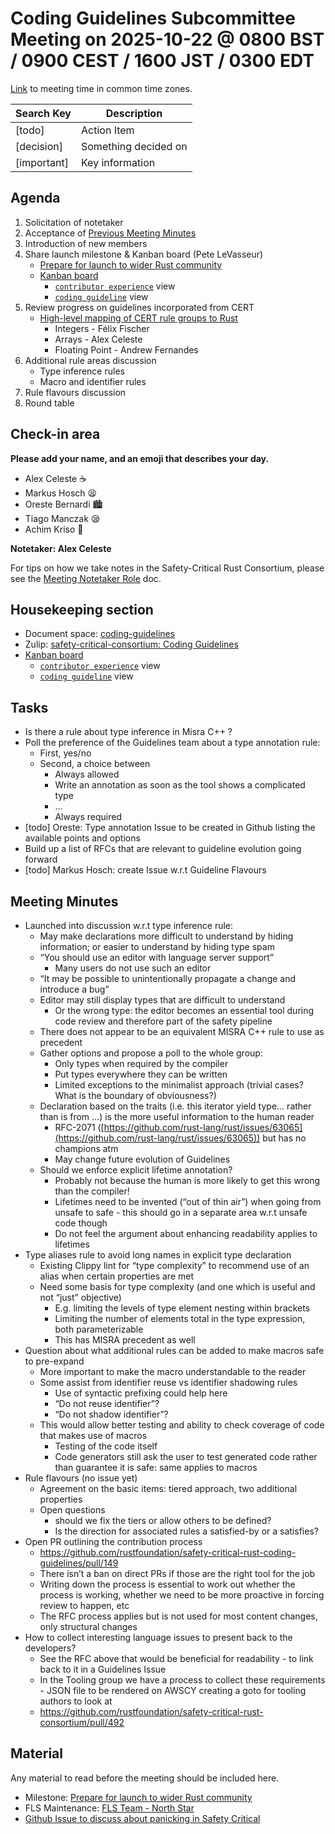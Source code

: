 # **Coding Guidelines Subcommittee Meeting on 2025-10-22 @ 0800 BST / 0900 CEST / 1600 JST / 0300 EDT**

[Link](https://www.worldtimebuddy.com/?qm=1&lid=14,12,1850147,5&h=14&date=2025-10-22&sln=8-9&hf=1) to meeting time in common time zones.

| Search Key | Description |
| ----- | ----- |
| \[todo\] | Action Item |
| \[decision\] | Something decided on |
| \[important\] | Key information |

## **Agenda**

1. Solicitation of notetaker  
2. Acceptance of [Previous Meeting Minutes](https://github.com/rustfoundation/safety-critical-rust-consortium/blob/main/subcommittee/coding-guidelines/meetings/2025-10-01/minutes.md)  
3. Introduction of new members  
4. Share launch milestone & Kanban board (Pete LeVasseur)  
   * [Prepare for launch to wider Rust community](https://github.com/rustfoundation/safety-critical-rust-coding-guidelines/milestone/1)  
   * [Kanban board](https://github.com/orgs/rustfoundation/projects/1/views/3)  
     * [`contributor experience`](https://github.com/orgs/rustfoundation/projects/1/views/4) view  
     * [`coding guideline`](https://github.com/orgs/rustfoundation/projects/1/views/5) view  
5. Review progress on guidelines incorporated from CERT  
   * [High-level mapping of CERT rule groups to Rust](https://github.com/rustfoundation/safety-critical-rust-coding-guidelines/issues/152)  
     * Integers \- Félix Fischer  
     * Arrays \- Alex Celeste  
     * Floating Point \- Andrew Fernandes  
6. Additional rule areas discussion  
   * Type inference rules  
   * Macro and identifier rules  
7. Rule flavours discussion  
8. Round table

## **Check-in area**

**Please add your name, and an emoji that describes your day.**

* Alex Celeste ☕  
* Markus Hosch 😫  
* Oreste Bernardi 🏙️  
* Tiago Manczak 😪  
* Achim Kriso 🦀

**Notetaker: Alex Celeste**

For tips on how we take notes in the Safety-Critical Rust Consortium, please see the [Meeting Notetaker Role](https://github.com/rustfoundation/safety-critical-rust-consortium/blob/main/docs/notetaker-role.md) doc.

## **Housekeeping section**

* Document space: [coding-guidelines](https://github.com/rustfoundation/safety-critical-rust-consortium/tree/main/subcommittee/coding-guidelines)  
* Zulip: [safety-critical-consortium: Coding Guidelines](https://rust-lang.zulipchat.com/#narrow/channel/445688-safety-critical-consortium/topic/Coding.20Guidelines)  
* [Kanban board](https://github.com/orgs/rustfoundation/projects/1/views/3)  
  * [`contributor experience`](https://github.com/orgs/rustfoundation/projects/1/views/4) view  
  * [`coding guideline`](https://github.com/orgs/rustfoundation/projects/1/views/5) view

## **Tasks**

* Is there a rule about type inference in Misra C++ ?  
* Poll the preference of the Guidelines team about a type annotation rule:  
  * First, yes/no  
  * Second, a choice between  
    * Always allowed  
    * Write an annotation as soon as the tool shows a complicated type  
    * …  
    * Always required  
* \[todo\] Oreste: Type annotation Issue to be created in Github listing the available points and options  
* Build up a list of RFCs that are relevant to guideline evolution going forward  
* \[todo\] Markus Hosch: create Issue w.r.t Guideline Flavours 

## **Meeting Minutes**

* Launched into discussion w.r.t type inference rule:  
  * May make declarations more difficult to understand by hiding information; or easier to understand by hiding type spam  
  * “You should use an editor with language server support”  
    * Many users do not use such an editor  
  * “It may be possible to unintentionally propagate a change and introduce a bug”  
  * Editor may still display types that are difficult to understand  
    * Or the wrong type: the editor becomes an essential tool during code review and therefore part of the safety pipeline  
  * There does not appear to be an equivalent MISRA C++ rule to use as precedent  
  * Gather options and propose a poll to the whole group:  
    * Only types when required by the compiler  
    * Put types everywhere they can be written  
    * Limited exceptions to the minimalist approach (trivial cases? What is the boundary of obviousness?)  
  * Declaration based on the traits (i.e. this iterator yield type… rather than is from …) is the more useful information to the human reader  
    * RFC-2071 ([https://github.com/rust-lang/rust/issues/63065](https://github.com/rust-lang/rust/issues/63065)) but has no champions atm  
    * May change future evolution of Guidelines  
  * Should we enforce explicit lifetime annotation?  
    * Probably not because the human is more likely to get this wrong than the compiler\!  
    * Lifetimes need to be invented (“out of thin air”) when going from unsafe to safe \- this should go in a separate area w.r.t unsafe code though  
    * Do not feel the argument about enhancing readability applies to lifetimes  
* Type aliases rule to avoid long names in explicit type declaration  
  * Existing Clippy lint for “type complexity” to recommend use of an alias when certain properties are met  
  * Need some basis for type complexity (and one which is useful and not “just” objective)  
    * E.g. limiting the levels of type element nesting within brackets  
    * Limiting the number of elements total in the type expression, both parameterizable  
    * This has MISRA precedent as well  
* Question about what additional rules can be added to make macros safe to pre-expand  
  * More important to make the macro understandable to the reader  
  * Some assist from identifier reuse vs identifier shadowing rules  
    * Use of syntactic prefixing could help here  
    * “Do not reuse identifier”?  
    * “Do not shadow identifier”?  
  * This would allow better testing and ability to check coverage of code that makes use of macros  
    * Testing of the code itself  
    * Code generators still ask the user to test generated code rather than guarantee it is safe: same applies to macros  
* Rule flavours (no issue yet)  
  * Agreement on the basic items: tiered approach, two additional properties  
  * Open questions  
    * should we fix the tiers or allow others to be defined?  
    * Is the direction for associated rules a satisfied-by or a satisfies?  
* Open PR outlining the contribution process  
  * https://github.com/rustfoundation/safety-critical-rust-coding-guidelines/pull/149  
  * There isn’t a ban on direct PRs if those are the right tool for the job  
  * Writing down the process is essential to work out whether the process is working, whether we need to be more proactive in forcing review to happen, etc  
  * The RFC process applies but is not used for most content changes, only structural changes  
* How to collect interesting language issues to present back to the developers?  
  * See the RFC above that would be beneficial for readability \- to link back to it in a Guidelines Issue  
  * In the Tooling group we have a process to collect these requirements \- JSON file to be rendered on AWSCY creating a goto for tooling authors to look at  
  * https://github.com/rustfoundation/safety-critical-rust-consortium/pull/492

## **Material**

Any material to read before the meeting should be included here.

* Milestone: [Prepare for launch to wider Rust community](https://github.com/rustfoundation/safety-critical-rust-coding-guidelines/milestone/1)  
* FLS Maintenance: [FLS Team \- North Star](https://hackmd.io/@plevasseur/HJb6qomOge/edit)  
* [Github Issue to discuss about panicking in Safety Critical](https://github.com/rustfoundation/safety-critical-rust-coding-guidelines/issues/158)

